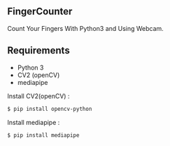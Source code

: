 ## FingerCounter

Count Your Fingers With Python3 and Using Webcam.

## Requirements

- Python 3
- CV2 (openCV)
- mediapipe

Install CV2(openCV) :

```bash
$ pip install opencv-python
```

Install mediapipe :

```bash
$ pip install mediapipe
```
